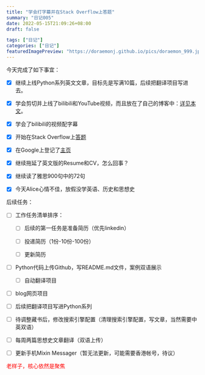 ```yaml
---
title: "学会打字幕并在Stack Overflow上答题"
summary: "日记005"
date: 2022-05-15T21:09:26+08:00
draft: false

tags: ["日记"]
categories: ["日记"]
featuredImagePreview: "https://doraemonj.github.io/pics/doraemon_999.jpeg"
---
```


今天完成了如下事宜：

-   [x] 继续上线Python系列英文文章，目标先是写满10篇，后续把翻译项目写进去。
-   [x] 学会剪切并上线了bilibili和YouTube视频，而且放在了自己的博客中：[详见本文](https://doraemonj.github.io/zh-cn/discovery-channel-full-episodes-the-truth-about-the-bermuda-triangle/)。
-   [x] 学会了bilibili的视频配字幕
-   [x] 开始在Stack Overflow上[答题](https://stackoverflow.com/questions/68885174/hugo-expanding-fenced-code-in-a-post-by-default/72246339#72246339)
-   [x] 在Google上登记了[主页](https://doraemonj.github.io/)
-   [x] 继续拖延了英文版的Resume和CV，怎么回事？
-   [x] 继续读了雅思900句中的72句
-   [x] 今天Alice心情不佳，放假没学英语、历史和思想史



后续任务：

-   [ ] 工作任务清单排序：

    -   [ ] 后续的第一任务是准备简历（优先linkedin）

    -   [ ] 投递简历（1份-10份-100份）

    -   [ ] 更新简历
-   [ ] Python代码上传Github，写README.md文件，案例双语展示

    -   [ ] 自动翻译项目
-   [ ] blog网页项目
-   [ ] 后续把翻译项目写进Python系列



-   [ ] 待调整藏书后，修改搜索引擎配置（清理搜索引擎配置，写文章，当然需要中英双语）
-   [ ] 每周两篇思想史文章翻译（双语上传）

-   [ ] 更新手机Mixin Messager（暂无法更新，可能需要香港帐号，待议）



<font color='red'> 老样子，核心依然是聚焦</font>
